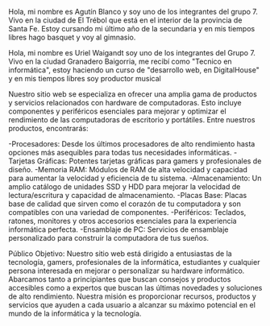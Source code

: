 Hola, mi nombre es Agutín Blanco y soy uno de los integrantes del grupo 7. Vivo en la ciudad de El Trébol que está en el interior de la provincia de Santa Fe. Estoy cursando mi último año de la secundaria y en mis tiempos libres hago basquet y voy al gimnasio.

Hola, mi nombre es Uriel Waigandt soy uno de los integrantes del Grupo 7. Vivo en la ciudad Granadero Baigorria, me recibí como "Tecnico en informática", estoy haciendo un curso de "desarrollo web, en DigitalHouse" y en mis tiempos libres soy productor musical






Nuestro sitio web se especializa en ofrecer una amplia gama de productos y servicios relacionados con hardware de computadoras. Esto incluye componentes y periféricos esenciales para mejorar y optimizar el rendimiento de las computadoras de escritorio y portátiles. Entre nuestros productos, encontrarás:

-Procesadores: Desde los últimos procesadores de alto rendimiento hasta opciones más asequibles para todas tus necesidades informáticas.
-Tarjetas Gráficas: Potentes tarjetas gráficas para gamers y profesionales de diseño.
-Memoria RAM: Módulos de RAM de alta velocidad y capacidad para aumentar la velocidad y eficiencia de tu sistema.
-Almacenamiento: Un amplio catálogo de unidades SSD y HDD para mejorar la velocidad de lectura/escritura y capacidad de almacenamiento.
-Placas Base: Placas base de calidad que sirven como el corazón de tu computadora y son compatibles con una variedad de componentes.
-Periféricos: Teclados, ratones, monitores y otros accesorios esenciales para la experiencia informática perfecta.
-Ensamblaje de PC: Servicios de ensamblaje personalizado para construir la computadora de tus sueños.

Público Objetivo:
Nuestro sitio web está dirigido a entusiastas de la tecnología, gamers, profesionales de la informática, estudiantes y cualquier persona interesada en mejorar o personalizar su hardware informático. Abarcamos tanto a principiantes que buscan consejos y productos accesibles como a expertos que buscan las últimas novedades y soluciones de alto rendimiento. Nuestra misión es proporcionar recursos, productos y servicios que ayuden a cada usuario a alcanzar su máximo potencial en el mundo de la informática y la tecnología.